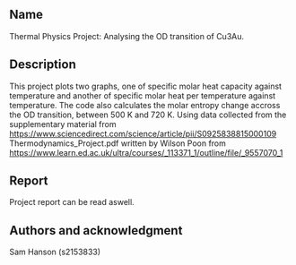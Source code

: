 ## Name
Thermal Physics Project: Analysing the OD transition of Cu3Au.

## Description
This project plots two graphs, one of specific molar heat capacity against temperature and another of specific molar heat per temperature against temperature. The code also calculates the molar entropy change accross the OD transition, between 500 K and 720 K. Using data collected from the supplementary material from https://www.sciencedirect.com/science/article/pii/S0925838815000109
Thermodynamics_Project.pdf written by Wilson Poon from https://www.learn.ed.ac.uk/ultra/courses/_113371_1/outline/file/_9557070_1

## Report
Project report can be read aswell. 

## Authors and acknowledgment
Sam Hanson (s2153833)
